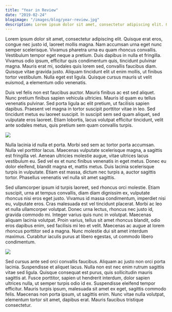 ```yaml
---
title: "Year in Review"
date: "2019-02-24"
blogimage: "/images/blog/year-review.jpg"
description: Lorem ipsum dolor sit amet, consectetur adipiscing elit. Quisque erat eros, congue nec justo id, laoreet mollis magna. Nam accumsan urna eget nunc semper scelerisque. Vivamus pharetra urna eu quam rhoncus convallis. Vestibulum tempor eget neque a pretium. Duis dapibus in nulla et fringilla. Vivamus odio ipsum, efficitur quis condimentum quis, tincidunt pulvinar magna. Mauris erat mi, sodales quis lorem sed, convallis faucibus diam. Quisque vitae gravida justo. Aliquam tincidunt elit ut enim mollis, ut finibus tortor vestibulum. Nulla eget est ligula. Quisque cursus mauris ut velit euismod, a elementum odio venenatis.
---
```

Lorem ipsum dolor sit amet, consectetur adipiscing elit. Quisque erat eros, congue nec justo id, laoreet mollis magna. Nam accumsan urna eget nunc semper scelerisque. Vivamus pharetra urna eu quam rhoncus convallis. Vestibulum tempor eget neque a pretium. Duis dapibus in nulla et fringilla. Vivamus odio ipsum, efficitur quis condimentum quis, tincidunt pulvinar magna. Mauris erat mi, sodales quis lorem sed, convallis faucibus diam. Quisque vitae gravida justo. Aliquam tincidunt elit ut enim mollis, ut finibus tortor vestibulum. Nulla eget est ligula. Quisque cursus mauris ut velit euismod, a elementum odio venenatis.

Duis vel felis non est faucibus auctor. Mauris finibus ac est sed aliquet. Nunc pretium finibus sapien vehicula ultricies. Mauris id quam eu tellus venenatis pulvinar. Sed porta ligula ac elit pretium, ut facilisis sapien dapibus. Praesent vel magna in tortor suscipit porttitor vitae in leo. Sed tincidunt metus eu laoreet suscipit. In suscipit sem sed quam aliquet, sed vulputate eros laoreet. Etiam lobortis, lacus volutpat efficitur tincidunt, velit ante sodales metus, quis pretium sem quam convallis turpis.


<img src="/images/blog/2-charts.png" />

Nulla lacinia id nulla et porta. Morbi sed sem ac tortor porta accumsan. Nulla vel porttitor lacus. Maecenas vulputate scelerisque magna, a sagittis est fringilla vel. Aenean ultricies molestie augue, vitae ultrices lacus vestibulum eu. Sed vel ex et nunc finibus venenatis in eget metus. Donec eu dolor eleifend, blandit magna et, mattis metus. Duis lacinia scelerisque turpis in vulputate. Etiam est massa, dictum nec turpis a, auctor sagittis tortor. Phasellus venenatis vel nulla sit amet sagittis.

Sed ullamcorper ipsum id turpis laoreet, sed rhoncus orci molestie. Etiam suscipit, urna at tempus convallis, diam diam dignissim ex, vulputate rhoncus nisi eros eget justo. Vivamus id massa condimentum, imperdiet nisi eu, vulputate eros. Cras malesuada est vel tincidunt placerat. Morbi ac leo et nulla ullamcorper volutpat. Donec urna lectus, rhoncus nec justo id, gravida commodo mi. Integer varius quis nunc in volutpat. Maecenas aliquam lacinia volutpat. Proin varius, tellus sit amet rhoncus blandit, odio eros dapibus enim, sed facilisis mi leo et velit. Maecenas ac augue at lorem rhoncus porttitor sed a magna. Nunc molestie dui sit amet interdum maximus. Curabitur iaculis purus at libero egestas, ut commodo libero condimentum.

<img src="/images/blog/2-charts.png" />


Sed cursus ante sed orci convallis faucibus. Aliquam ac justo non orci porta lacinia. Suspendisse et aliquet lacus. Nulla non est nec enim rutrum sagittis vitae sed ligula. Quisque consequat est purus, quis sollicitudin mauris sagittis at. Fusce porttitor, sapien ut hendrerit interdum, dolor sapien ultrices nulla, ut semper turpis odio id ex. Suspendisse eleifend tempor efficitur. Mauris turpis ipsum, malesuada sit amet ex eget, sagittis commodo felis. Maecenas non porta ipsum, ut sagittis enim. Nunc vitae nulla volutpat, elementum tortor sit amet, dapibus erat. Mauris faucibus tristique consectetur.